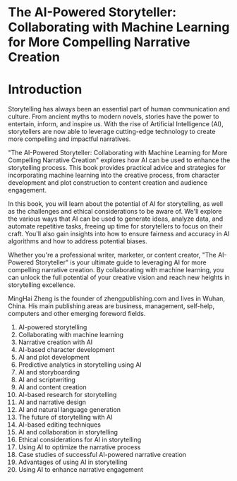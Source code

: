 # The AI-Powered Storyteller: Collaborating with Machine Learning for More Compelling Narrative Creation

# Introduction

Storytelling has always been an essential part of human communication and culture. From ancient myths to modern novels, stories have the power to entertain, inform, and inspire us. With the rise of Artificial Intelligence (AI), storytellers are now able to leverage cutting-edge technology to create more compelling and impactful narratives.

"The AI-Powered Storyteller: Collaborating with Machine Learning for More Compelling Narrative Creation" explores how AI can be used to enhance the storytelling process. This book provides practical advice and strategies for incorporating machine learning into the creative process, from character development and plot construction to content creation and audience engagement.

In this book, you will learn about the potential of AI for storytelling, as well as the challenges and ethical considerations to be aware of. We'll explore the various ways that AI can be used to generate ideas, analyze data, and automate repetitive tasks, freeing up time for storytellers to focus on their craft. You'll also gain insights into how to ensure fairness and accuracy in AI algorithms and how to address potential biases.

Whether you're a professional writer, marketer, or content creator, "The AI-Powered Storyteller" is your ultimate guide to leveraging AI for more compelling narrative creation. By collaborating with machine learning, you can unlock the full potential of your creative vision and reach new heights in storytelling excellence.

MingHai Zheng is the founder of zhengpublishing.com and lives in Wuhan, China. His main publishing areas are business, management, self-help, computers and other emerging foreword fields.



1. AI-powered storytelling
2. Collaborating with machine learning
3. Narrative creation with AI
4. AI-based character development
5. AI and plot development
6. Predictive analytics in storytelling using AI
7. AI and storyboarding
8. AI and scriptwriting
9. AI and content creation
10. AI-based research for storytelling
11. AI and narrative design
12. AI and natural language generation
13. The future of storytelling with AI
14. AI-based editing techniques
15. AI and collaboration in storytelling
16. Ethical considerations for AI in storytelling
17. Using AI to optimize the narrative process
18. Case studies of successful AI-powered narrative creation
19. Advantages of using AI in storytelling
20. Using AI to enhance narrative engagement

